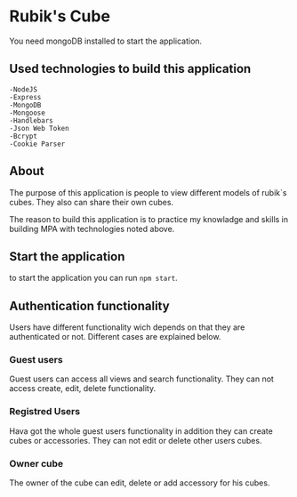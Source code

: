 # Rubik's Cube

You need mongoDB installed to start the application.

## Used technologies to build this application

    -NodeJS
    -Express
    -MongoDB
    -Mongoose
    -Handlebars
    -Json Web Token
    -Bcrypt
    -Cookie Parser

## About

The purpose of this application is people to view different models of rubik`s cubes. They also can share their own cubes. 

The reason to build this application is to practice my knowladge and skills in building MPA with technologies noted above.

## Start the application

to start the application you can run `npm start`.

## Authentication functionality

Users have different functionality wich depends on that they are authenticated or not. Different cases are explained below.

### Guest users

Guest users can access all views and search functionality. They can not access create, edit, delete functionality.

### Registred Users

Hava got the whole guest users functionality in addition they can create cubes or accessories. They can not edit or delete other users cubes.

### Owner cube

The owner of the cube can edit, delete or add accessory for his cubes.